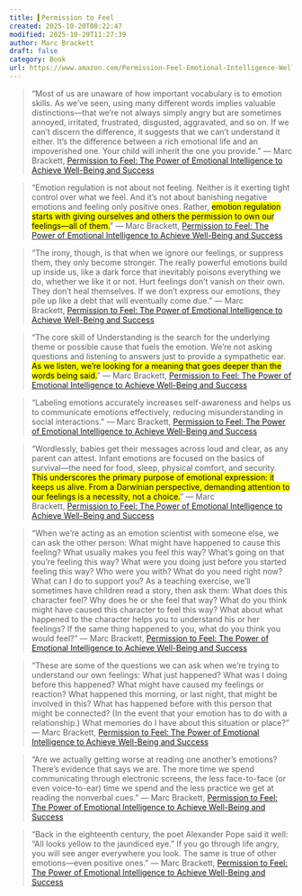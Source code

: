```yaml
---
title: ▍Permission to Feel
created: 2025-10-20T08:22:47
modified: 2025-10-29T11:27:39
author: Marc Brackett
draft: false
category: Book
url: https://www.amazon.com/Permission-Feel-Emotional-Intelligence-Well-Being/dp/1250212839
---
```


> “Most of us are unaware of how important vocabulary is to emotion skills. As we’ve seen, using many different words implies valuable distinctions—that we’re not always simply angry but are sometimes annoyed, irritated, frustrated, disgusted, aggravated, and so on. If we can’t discern the difference, it suggests that we can’t understand it either. It’s the difference between a rich emotional life and an impoverished one. Your child will inherit the one you provide.” ― Marc Brackett, [Permission to Feel: The Power of Emotional Intelligence to Achieve Well-Being and Success](https://www.goodreads.com/work/quotes/68114068)

> “Emotion regulation is not about not feeling. Neither is it exerting tight control over what we feel. And it’s not about banishing negative emotions and feeling only positive ones. Rather, <mark>emotion regulation starts with giving ourselves and others the permission to own our feelings—all of them.</mark>” ― Marc Brackett, [Permission to Feel: The Power of Emotional Intelligence to Achieve Well-Being and Success](https://www.goodreads.com/work/quotes/68114068)

> “The irony, though, is that when we ignore our feelings, or suppress them, they only become stronger. The really powerful emotions build up inside us, like a dark force that inevitably poisons everything we do, whether we like it or not. Hurt feelings don’t vanish on their own. They don’t heal themselves. If we don’t express our emotions, they pile up like a debt that will eventually come due.” ― Marc Brackett, [Permission to Feel: The Power of Emotional Intelligence to Achieve Well-Being and Success](https://www.goodreads.com/work/quotes/68114068)

> “The core skill of Understanding is the search for the underlying theme or possible cause that fuels the emotion. We’re not asking questions and listening to answers just to provide a sympathetic ear. <mark>As we listen, we’re looking for a meaning that goes deeper than the words being said.</mark>” ― Marc Brackett, [Permission to Feel: The Power of Emotional Intelligence to Achieve Well-Being and Success](https://www.goodreads.com/work/quotes/68114068)

> “Labeling emotions accurately increases self-awareness and helps us to communicate emotions effectively, reducing misunderstanding in social interactions.” ― Marc Brackett, [Permission to Feel: The Power of Emotional Intelligence to Achieve Well-Being and Success](https://www.goodreads.com/work/quotes/68114068)

> “Wordlessly, babies get their messages across loud and clear, as any parent can attest. Infant emotions are focused on the basics of survival—the need for food, sleep, physical comfort, and security. <mark>This underscores the primary purpose of emotional expression: it keeps us alive. From a Darwinian perspective, demanding attention to our feelings is a necessity, not a choice.</mark>” ― Marc Brackett, [Permission to Feel: The Power of Emotional Intelligence to Achieve Well-Being and Success](https://www.goodreads.com/work/quotes/68114068)

> “When we’re acting as an emotion scientist with someone else, we can ask the other person: What might have happened to cause this feeling? What usually makes you feel this way? What’s going on that you’re feeling this way? What were you doing just before you started feeling this way? Who were you with? What do you need right now? What can I do to support you? As a teaching exercise, we’ll sometimes have children read a story, then ask them: What does this character feel? Why does he or she feel that way? What do you think might have caused this character to feel this way? What about what happened to the character helps you to understand his or her feelings? If the same thing happened to you, what do you think you would feel?” ― Marc Brackett, [Permission to Feel: The Power of Emotional Intelligence to Achieve Well-Being and Success](https://www.goodreads.com/work/quotes/68114068)

> “These are some of the questions we can ask when we’re trying to understand our own feelings: What just happened? What was I doing before this happened? What might have caused my feelings or reaction? What happened this morning, or last night, that might be involved in this? What has happened before with this person that might be connected? (In the event that your emotion has to do with a relationship.) What memories do I have about this situation or place?” ― Marc Brackett, [Permission to Feel: The Power of Emotional Intelligence to Achieve Well-Being and Success](https://www.goodreads.com/work/quotes/68114068)

> “Are we actually getting worse at reading one another’s emotions? There’s evidence that says we are. The more time we spend communicating through electronic screens, the less face-to-face (or even voice-to-ear) time we spend and the less practice we get at reading the nonverbal cues.” ― Marc Brackett, [Permission to Feel: The Power of Emotional Intelligence to Achieve Well-Being and Success](https://www.goodreads.com/work/quotes/68114068)

> “Back in the eighteenth century, the poet Alexander Pope said it well: “All looks yellow to the jaundiced eye.” If you go through life angry, you will see anger everywhere you look. The same is true of other emotions—even positive ones.” ― Marc Brackett, [Permission to Feel: The Power of Emotional Intelligence to Achieve Well-Being and Success](https://www.goodreads.com/work/quotes/68114068)
